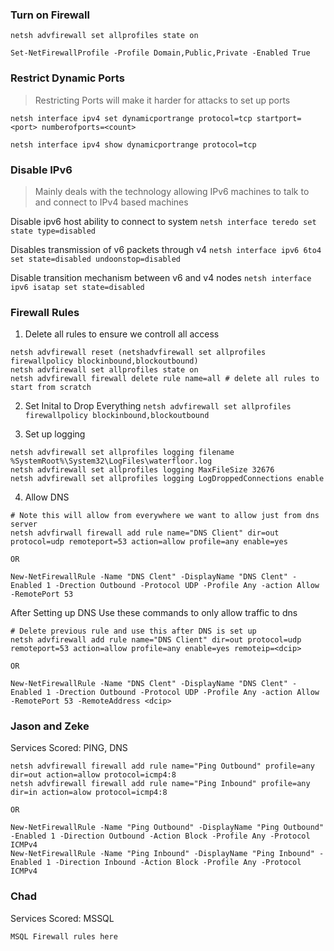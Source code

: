 ### Turn on Firewall
```netsh advfirewall set allprofiles state on```

```Set-NetFirewallProfile -Profile Domain,Public,Private -Enabled True```

### Restrict Dynamic Ports
> Restricting Ports will make it harder for attacks to set up ports

```netsh interface ipv4 set dynamicportrange protocol=tcp startport=<port> numberofports=<count>```

```netsh interface ipv4 show dynamicportrange protocol=tcp```

### Disable IPv6 
> Mainly deals with the technology allowing IPv6 machines to talk to and connect to IPv4 based machines

Disable ipv6 host ability to connect to system
``` netsh interface teredo set state type=disabled ```

Disables transmission of v6 packets through v4
``` netsh interface ipv6 6to4 set state=disabled undoonstop=disabled ```

Disable transition mechanism between v6 and v4 nodes
``` netsh interface ipv6 isatap set state=disabled ```

### Firewall Rules
1. Delete all rules to ensure we controll all access
```
netsh advfirewall reset (netshadvfirewall set allprofiles firewallpolicy blockinbound,blockoutbound)
netsh advfirewall set allprofiles state on
netsh advfirewall firewall delete rule name=all # delete all rules to start from scratch
```
2. Set Inital to Drop Everything
``` netsh advfirewall set allprofiles firewallpolicy blockinbound,blockoutbound ```

3. Set up logging
```
netsh advfirewall set allprofiles logging filename %SystemRoot%\System32\LogFiles\waterfloor.log
netsh advfirewall set allprofiles logging MaxFileSize 32676
netsh advfirewall set allprofiles logging LogDroppedConnections enable
```

4. Allow DNS
```
# Note this will allow from everywhere we want to allow just from dns server
netsh advfirwall firewall add rule name="DNS Client" dir=out protocol=udp remoteport=53 action=allow profile=any enable=yes

OR

New-NetFirewallRule -Name "DNS Clent" -DisplayName "DNS Clent" -Enabled 1 -Drection Outbound -Protocol UDP -Profile Any -action Allow -RemotePort 53
```
After Setting up DNS Use these commands to only allow traffic to dns
```
# Delete previous rule and use this after DNS is set up
netsh advfirewall add rule name="DNS Client" dir=out protocol=udp remoteport=53 action=allow profile=any enable=yes remoteip=<dcip>

OR

New-NetFirewallRule -Name "DNS Clent" -DisplayName "DNS Clent" -Enabled 1 -Drection Outbound -Protocol UDP -Profile Any -action Allow -RemotePort 53 -RemoteAddress <dcip>
```

### Jason and Zeke
Services Scored: PING, DNS
```
netsh advfirewall firewall add rule name="Ping Outbound" profile=any dir=out action=allow protocol=icmp4:8
netsh advfirewall firewall add rule name="Ping Inbound" profile=any dir=in action=alow protocol=icmp4:8

OR

New-NetFirewallRule -Name "Ping Outbound" -DisplayName "Ping Outbound" -Enabled 1 -Direction Outbound -Action Block -Profile Any -Protocol ICMPv4
New-NetFirewallRule -Name "Ping Inbound" -DisplayName "Ping Inbound" -Enabled 1 -Direction Inbound -Action Block -Profile Any -Protocol ICMPv4
```

### Chad
Services Scored: MSSQL
```
MSQL Firewall rules here
```




